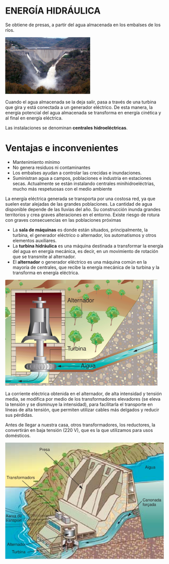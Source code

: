 # ENERGÍA HIDRÁULICA

Se obtiene de presas, a partir del agua almacenada en los embalses de los ríos.

![imagen](img/2022-11-19-15-01-49.png)

Cuando el agua almacenada se la deja salir, pasa a través de una turbina que gira y está conectada a un generador eléctrico. De esta manera, la energía potencial del agua almacenada se transforma en energía cinética y al final en energía eléctrica.

Las instalaciones se denominan **centrales hidroeléctricas**.

# Ventajas e inconvenientes

- Mantenimiento mínimo
- No genera residuos ni contaminantes
- Los embalses ayudan a controlar las crecidas e inundaciones.
- Suministran agua a campos, poblaciones e industria en estaciones secas. Actualmente se están instalando centrales  minihidroeléctrias, mucho más respetuosas con el medio ambiente

La energía eléctrica generada se transporta por una costosa red, ya que suelen estar alejadas de las grandes poblaciones. La cantidad de agua disponible depende de las lluvias del año. Su construcción inunda grandes territorios y crea graves alteraciones en el entorno. Existe riesgo de rotura con graves consecuencias en las poblaciones próximas

- La **sala de máquinas** es donde están situados, principalmente, la turbina, el generador eléctrico o alternador, los automatismos y otros elementos auxiliares.
- La **turbina hidráulica** es una máquina destinada a transformar la energía del agua en energía mecánica, es decir, en un movimiento de rotación que se transmite al alternador.
- El **alternador** o generador eléctrico es una máquina común en la mayoría de centrales, que recibe la energía mecánica de la turbina y la transforma en energía eléctrica.

![imagen](img/2022-11-19-15-01-29.png)

La corriente eléctrica obtenida en el alternador, de alta intensidad y tensión media, se modifica por medio de los transformadores elevadores (se eleva la tensión y se disminuye la intensidad), para facilitarla
el transporte en líneas de alta tensión, que permiten utilizar cables más
delgados y reducir sus pérdidas.

Antes de llegar a nuestra casa, otros transformadores, los reductores, la convertirán en baja tensión (220 V), que es la que utilizamos para usos domésticos.

![imagen](img/2022-11-19-15-01-20.png)